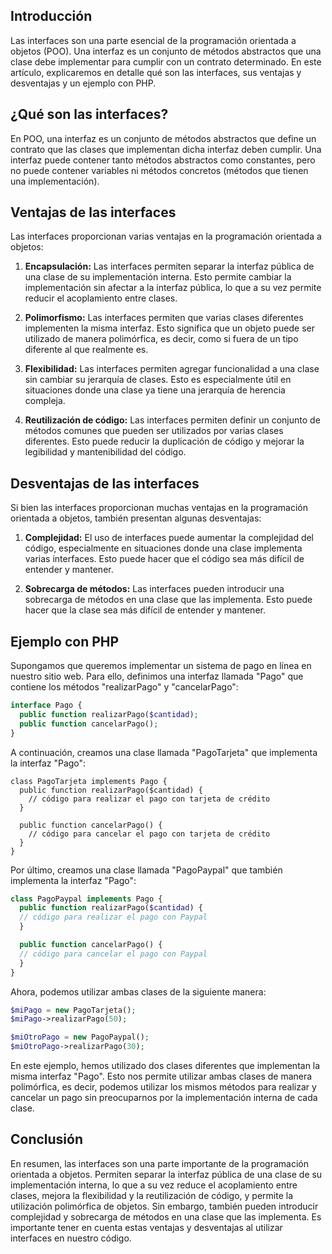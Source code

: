 ## Introducción
Las interfaces son una parte esencial de la programación orientada a objetos (POO). Una interfaz es un conjunto de métodos abstractos que una clase debe implementar para cumplir con un contrato determinado. En este artículo, explicaremos en detalle qué son las interfaces, sus ventajas y desventajas y un ejemplo con PHP.

## ¿Qué son las interfaces?
En POO, una interfaz es un conjunto de métodos abstractos que define un contrato que las clases que implementan dicha interfaz deben cumplir. Una interfaz puede contener tanto métodos abstractos como constantes, pero no puede contener variables ni métodos concretos (métodos que tienen una implementación).

## Ventajas de las interfaces
Las interfaces proporcionan varias ventajas en la programación orientada a objetos:

1. **Encapsulación:** Las interfaces permiten separar la interfaz pública de una clase de su implementación interna. Esto permite cambiar la implementación sin afectar a la interfaz pública, lo que a su vez permite reducir el acoplamiento entre clases.

2. **Polimorfismo:** Las interfaces permiten que varias clases diferentes implementen la misma interfaz. Esto significa que un objeto puede ser utilizado de manera polimórfica, es decir, como si fuera de un tipo diferente al que realmente es.

3. **Flexibilidad:** Las interfaces permiten agregar funcionalidad a una clase sin cambiar su jerarquía de clases. Esto es especialmente útil en situaciones donde una clase ya tiene una jerarquía de herencia compleja.

4. **Reutilización de código:** Las interfaces permiten definir un conjunto de métodos comunes que pueden ser utilizados por varias clases diferentes. Esto puede reducir la duplicación de código y mejorar la legibilidad y mantenibilidad del código.

## Desventajas de las interfaces
Si bien las interfaces proporcionan muchas ventajas en la programación orientada a objetos, también presentan algunas desventajas:

1. **Complejidad:** El uso de interfaces puede aumentar la complejidad del código, especialmente en situaciones donde una clase implementa varias interfaces. Esto puede hacer que el código sea más difícil de entender y mantener.

2. **Sobrecarga de métodos:** Las interfaces pueden introducir una sobrecarga de métodos en una clase que las implementa. Esto puede hacer que la clase sea más difícil de entender y mantener.

## Ejemplo con PHP
Supongamos que queremos implementar un sistema de pago en línea en nuestro sitio web. Para ello, definimos una interfaz llamada "Pago" que contiene los métodos "realizarPago" y "cancelarPago":

```php
interface Pago {
  public function realizarPago($cantidad);
  public function cancelarPago();
}
```
A continuación, creamos una clase llamada "PagoTarjeta" que implementa la interfaz "Pago":
```
class PagoTarjeta implements Pago {
  public function realizarPago($cantidad) {
    // código para realizar el pago con tarjeta de crédito
  }
  
  public function cancelarPago() {
    // código para cancelar el pago con tarjeta de crédito
  }
}
```
Por último, creamos una clase llamada "PagoPaypal" que también implementa la interfaz "Pago":
```php
class PagoPaypal implements Pago {
  public function realizarPago($cantidad) {
  // código para realizar el pago con Paypal
  }

  public function cancelarPago() {
  // código para cancelar el pago con Paypal
  }
}
```
Ahora, podemos utilizar ambas clases de la siguiente manera:
```php
$miPago = new PagoTarjeta();
$miPago->realizarPago(50);

$miOtroPago = new PagoPaypal();
$miOtroPago->realizarPago(30);
```
En este ejemplo, hemos utilizado dos clases diferentes que implementan la misma interfaz "Pago". Esto nos permite utilizar ambas clases de manera polimórfica, es decir, podemos utilizar los mismos métodos para realizar y cancelar un pago sin preocuparnos por la implementación interna de cada clase.

## Conclusión
En resumen, las interfaces son una parte importante de la programación orientada a objetos. Permiten separar la interfaz pública de una clase de su implementación interna, lo que a su vez reduce el acoplamiento entre clases, mejora la flexibilidad y la reutilización de código, y permite la utilización polimórfica de objetos. Sin embargo, también pueden introducir complejidad y sobrecarga de métodos en una clase que las implementa. Es importante tener en cuenta estas ventajas y desventajas al utilizar interfaces en nuestro código.
